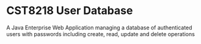 # CST8218 User Database
A Java Enterprise Web Application managing a database of authenticated users with passwords including create, read, update and delete operations  
   
